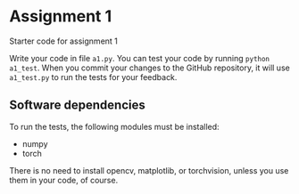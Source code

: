 # Assignment 1

Starter code for assignment 1

Write your code in file `a1.py`. You can test your code by running `python a1_test`. When you commit your changes to the GitHub repository, it will use `a1_test.py` to run the tests for your feedback.

## Software dependencies

To run the tests, the following modules must be installed:

- numpy
- torch

There is no need to install opencv, matplotlib, or torchvision, unless you use them in your code, of course.
